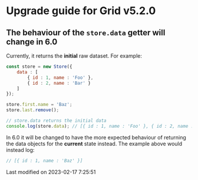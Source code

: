 # Upgrade guide for Grid v5.2.0

## The behaviour of the `store.data` getter will change in 6.0

Currently, it returns the **initial** raw dataset. For example:

```javascript
const store = new Store({
    data : [
        { id : 1, name : 'Foo' },
        { id : 2, name : 'Bar' }
    ]
});

store.first.name = 'Baz';
store.last.remove();

// store.data returns the initial data
console.log(store.data); // [{ id : 1, name : 'Foo' }, { id : 2, name : 'Bar' }]
```

In 6.0 it will be changed to have the more expected behaviour of returning the data objects for the **current** state 
instead. The example above would instead log:

```javascript
// [{ id : 1, name : 'Baz' }]
```


<p class="last-modified">Last modified on 2023-02-17 7:25:51</p>